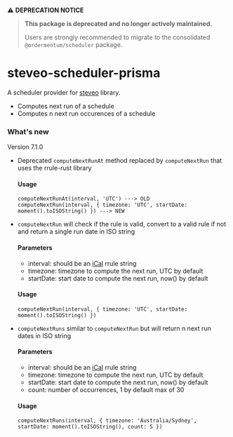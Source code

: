 ⚠️ **DEPRECATION NOTICE**

> **This package is deprecated and no longer actively maintained.**
> 
> Users are strongly recommended to migrate to the consolidated `@ordermentum/scheduler` package.

# steveo-scheduler-prisma

A scheduler provider for [steveo](https://github.com/ordermentum/steveo) library.

- Computes next run of a schedule
- Computes n next run occurences of a schedule

### What's new
Version 7.1.0

- Deprecated `computeNextRunAt` method replaced by `computeNextRun` that uses the rrule-rust library
    #### Usage
    ```
    computeNextRunAt(interval, 'UTC') ---> OLD
    computeNextRun(interval, { timezone: 'UTC', startDate: moment().toISOString() }) ---> NEW
    ```
- `computeNextRun` will check if the rule is valid, convert to a valid rule if not and return a single run date in ISO string
    #### Parameters
     - interval: should be an [iCal](https://icalendar.org/rrule-tool.html) rrule string
     - timezone: timezone to compute the next run, UTC by default
     - startDate: start date to compute the next run, now() by default
    #### Usage
    ```
    computeNextRun(interval, { timezone: 'UTC', startDate: moment().toISOString() })
    ```
- `computeNextRuns` similar to `computeNextRun` but will return n next run dates in ISO string
    #### Parameters
     - interval: should be an [iCal](https://icalendar.org/rrule-tool.html) rrule string
     - timezone: timezone to compute the next run, UTC by default
     - startDate: start date to compute the next run, now() by default
     - count: number of occurrences, 1 by default max of 30
    #### Usage
    ```
    computeNextRuns(interval, { timezone: 'Australia/Sydney', startDate: moment().toISOString(), count: 5 })
